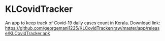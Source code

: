 # KLCovidTracker

An app to keep track of Covid-19 daily cases count in Kerala. Download link: https://github.com/georgemani1225/KLCovidTracker/raw/master/app/release/KLCovidTracker.apk
